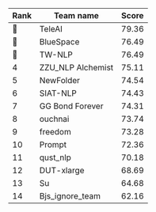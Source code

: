 | Rank | Team name         | Score |
| ---- | ----------------- | ----- |
| 🥇    | TeleAI            | 79.36 |
| 🥈    | BlueSpace         | 76.49 |
| 🥈    | TW-NLP            | 76.49 |
| 4    | ZZU_NLP Alchemist | 75.11 |
| 5    | NewFolder         | 74.54 |
| 6    | SIAT-NLP          | 74.43 |
| 7    | GG Bond Forever   | 74.31 |
| 8    | ouchnai           | 73.74 |
| 9    | freedom           | 73.28 |
| 10   | Prompt            | 72.36 |
| 11   | qust_nlp          | 70.18 |
| 12   | DUT-xlarge        | 68.69 |
| 13   | Su                | 64.68 |
| 14   | Bjs_ignore_team   | 62.16 |